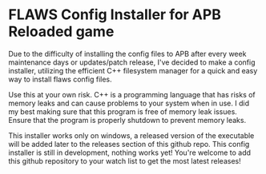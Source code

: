 # FLAWS Config Installer for APB Reloaded game

Due to the difficulty of installing the config files to APB after every week maintenance days or updates/patch release, I've decided to make a config installer, utilizing the efficient C++ filesystem manager for a quick and easy way to install flaws config files.

Use this at your own risk. C++ is a programming language that has risks of memory leaks and can cause problems to your system when in use. I did my best making sure that this program is free of memory leak issues. Ensure that the program is properly shutdown to prevent memory leaks.

This installer works only on windows, a released version of the executable will be added later to the releases section of this github repo.
This config installer is still in development, nothing works yet! You're welcome to add this github repository to your watch list to get the most latest releases!
